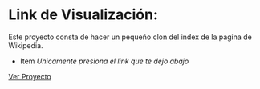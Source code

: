 # Link de Visualización:

Este proyecto consta de hacer un pequeño clon del index de la pagina de Wikipedia.
* Item _Unicamente presiona el link que te dejo abajo_

[Ver Proyecto](https://aricanomx.github.io/aricanoMX_platzi.github.io/Curso%20de%20HTML%20y%20CSS/Curso%20Pr%C3%A1ctico%20de%20HTML%20y%20CSS/Clon_Wikipedia/index.html)
